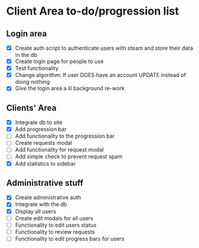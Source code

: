 # Client Area to-do/progression list

## Login area
- [x] Create auth script to authenticate users with steam and store their data in the db
- [x] Create login page for people to use
- [x] Test functionality
- [x] Change algorithm: If user DOES have an account UPDATE instead of doing nothing
- [x] Give the login area a lil background re-work

## Clients' Area
- [x] Integrate db to site
- [x] Add progression bar
- [ ] Add functionality to the progression bar
- [ ] Create requests modal
- [ ] Add functionality for request modal
- [ ] Add simple check to prevent request spam
- [x] Add statistics to sidebar

## Administrative stuff
- [x] Create administrative auth
- [x] Integrate with the db
- [x] Display all users
- [ ] Create edit modals for all users
- [ ] Functionality to edit users status
- [ ] Functionality to review requests
- [ ] Functionality to edit progress bars for users
